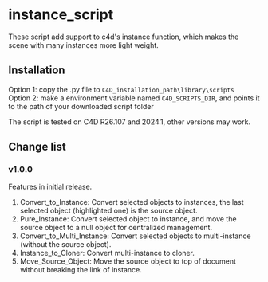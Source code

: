 # instance_script
 These script add support to c4d's instance function, which makes the scene with many instances more light weight.
## Installation
Option 1: copy the .py file to `C4D_installation_path\library\scripts`<br>
Option 2: make a environment variable named `C4D_SCRIPTS_DIR`, and points it to the path of your downloaded script folder<br>

The script is tested on C4D R26.107 and 2024.1, other versions may work.

## Change list
### v1.0.0
Features in initial release.<br>
1. Convert_to_Instance: Convert selected objects to instances, the last selected object (highlighted one) is the source object.
2. Pure_Instance: Convert selected object to instance, and move the source object to a null object for centralized management.
3. Convert_to_Multi_Instance: Convert selected objects to multi-instance (without the source object).
4. Instance_to_Cloner: Convert multi-instance to cloner.
5. Move_Source_Object: Move the source object to top of document without breaking the link of instance.